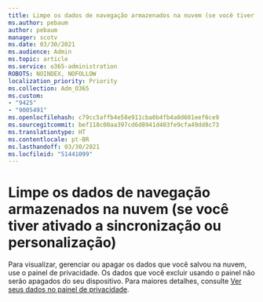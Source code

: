 ```yaml
---
title: Limpe os dados de navegação armazenados na nuvem (se você tiver ativado a sincronização ou personalização)
ms.author: pebaum
author: pebaum
manager: scotv
ms.date: 03/30/2021
ms.audience: Admin
ms.topic: article
ms.service: o365-administration
ROBOTS: NOINDEX, NOFOLLOW
localization_priority: Priority
ms.collection: Adm_O365
ms.custom:
- "9425"
- "9005491"
ms.openlocfilehash: c79cc5affb4e58e911cba0b4fb4a0d601eef6ce9
ms.sourcegitcommit: bef118c00aa397cd6d8941d403fe9cfa49dd8c73
ms.translationtype: HT
ms.contentlocale: pt-BR
ms.lasthandoff: 03/30/2021
ms.locfileid: "51441099"
---
```

# <a name="clear-the-browsing-data-stored-in-the-cloud-if-youve-turned-on-sync-or-personalization"></a>Limpe os dados de navegação armazenados na nuvem (se você tiver ativado a sincronização ou personalização)

Para visualizar, gerenciar ou apagar os dados que você salvou na nuvem, use o painel de privacidade. Os dados que você excluir usando o painel não serão apagados do seu dispositivo. Para maiores detalhes, consulte [Ver seus dados no painel de privacidade](https://support.microsoft.com/windows/view-your-data-on-the-privacy-dashboard-03d3e27f-1981-5ff4-ba1c-d6b1031ae433).